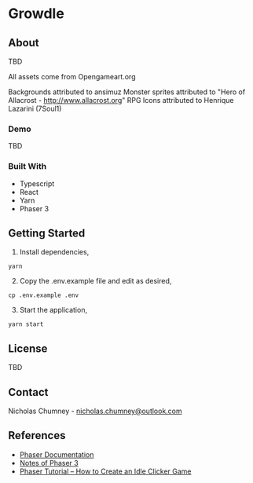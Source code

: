 # Growdle

## About 
TBD

All assets come from Opengameart.org

Backgrounds attributed to ansimuz
Monster sprites attributed to "Hero of Allacrost - http://www.allacrost.org" 
RPG Icons attributed to Henrique Lazarini (7Soul1)

### Demo
TBD

### Built With
- Typescript
- React
- Yarn
- Phaser 3

## Getting Started
1) Install dependencies,

```
yarn
```

2) Copy the .env.example file and edit as desired,

```
cp .env.example .env
```

3) Start the application,

```
yarn start
```

## License
TBD

## Contact
Nicholas Chumney - [nicholas.chumney@outlook.com](nicholas.chumney@outlook.com)

## References
- [Phaser Documentation](https://photonstorm.github.io/phaser3-docs/)
- [Notes of Phaser 3](https://rexrainbow.github.io/phaser3-rex-notes/docs/site/)
- [Phaser Tutorial – How to Create an Idle Clicker Game](https://gamedevacademy.org/phaser-tutorial-how-to-create-an-idle-clicker-game/)
